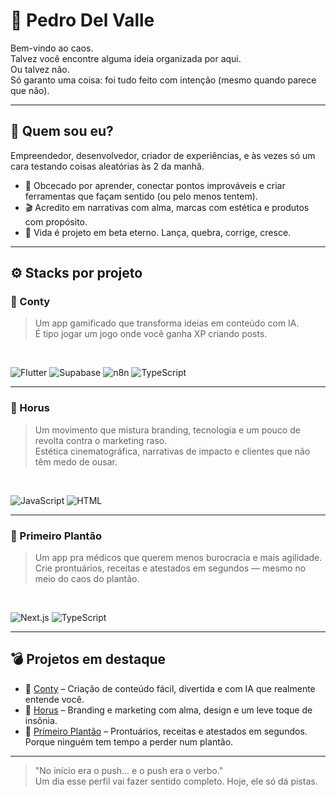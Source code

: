 # 👾 Pedro Del Valle

Bem-vindo ao caos.  
Talvez você encontre alguma ideia organizada por aqui.  
Ou talvez não.  
Só garanto uma coisa: foi tudo feito com intenção (mesmo quando parece que não).

---

## 🧠 Quem sou eu?

Empreendedor, desenvolvedor, criador de experiências, e às vezes só um cara testando coisas aleatórias às 2 da manhã.

- 🧪 Obcecado por aprender, conectar pontos improváveis e criar ferramentas que façam sentido (ou pelo menos tentem).  
- 🎬 Acredito em narrativas com alma, marcas com estética e produtos com propósito.  
- 🚀 Vida é projeto em beta eterno. Lança, quebra, corrige, cresce.

---

## ⚙️ Stacks por projeto

### 🧠 Conty  
> Um app gamificado que transforma ideias em conteúdo com IA.  
> É tipo jogar um jogo onde você ganha XP criando posts.  
<br>

![Flutter](https://img.shields.io/badge/Flutter-02569B?style=for-the-badge&logo=flutter&logoColor=white)
![Supabase](https://img.shields.io/badge/Supabase-3ECF8E?style=for-the-badge&logo=supabase&logoColor=white)
![n8n](https://img.shields.io/badge/n8n-4E4E4E?style=for-the-badge&logo=n8n&logoColor=white)
![TypeScript](https://img.shields.io/badge/TypeScript-3178C6?style=for-the-badge&logo=typescript&logoColor=white)

---

### 🎥 Horus  
> Um movimento que mistura branding, tecnologia e um pouco de revolta contra o marketing raso.  
> Estética cinematográfica, narrativas de impacto e clientes que não têm medo de ousar.  
<br>

![JavaScript](https://img.shields.io/badge/JavaScript-F7DF1E?style=for-the-badge&logo=javascript&logoColor=black)
![HTML](https://img.shields.io/badge/HTML5-E34F26?style=for-the-badge&logo=html5&logoColor=white)

---

### 🏥 Primeiro Plantão  
> Um app pra médicos que querem menos burocracia e mais agilidade.  
> Crie prontuários, receitas e atestados em segundos — mesmo no meio do caos do plantão.  
<br>

![Next.js](https://img.shields.io/badge/Next.js-000000?style=for-the-badge&logo=next.js&logoColor=white)
![TypeScript](https://img.shields.io/badge/TypeScript-3178C6?style=for-the-badge&logo=typescript&logoColor=white)

---

## 💣 Projetos em destaque

- 🧠 [Conty](https://appconty.com) – Criação de conteúdo fácil, divertida e com IA que realmente entende você.  
- 🎥 [Horus](https://instagram.com/seja.horus) – Branding e marketing com alma, design e um leve toque de insônia.  
- 🏥 [Primeiro Plantão](https://prontuarios.vercel.app/sales) – Prontuários, receitas e atestados em segundos. Porque ninguém tem tempo a perder num plantão.

---

> "No início era o push... e o push era o verbo."  
> Um dia esse perfil vai fazer sentido completo. Hoje, ele só dá pistas.
